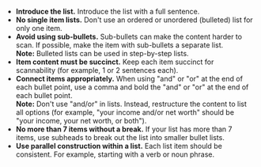 * **Introduce the list.** Introduce the list with a full sentence.
* **No single item lists.** Don't use an ordered or unordered (bulleted) list for only one item.
* **Avoid using sub-bullets.** Sub-bullets can make the content harder to scan. If possible, make the item with sub-bullets a separate list.<br>
  **Note:** Bulleted lists can be used in step-by-step lists.
* **Item content must be succinct.** Keep each item succinct for scannability (for example, 1 or 2 sentences each).  
* **Connect items appropriately.** When using "and" or "or" at the end of each bullet point, use a comma and bold the "and" or "or" at the end of each bullet point.<br>
  **Note:** Don't use "and/or" in lists. Instead, restructure the content to list all options (for example, "your income and/or net worth" should be "your income, your net worth, or both").
* **No more than 7 items without a break.** If your list has more than 7 items, use subheads to break out the list into smaller bullet lists.
* **Use parallel construction within a list.** Each list item should be consistent. For example, starting with a verb or noun phrase.
